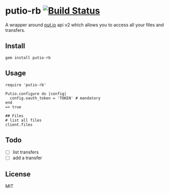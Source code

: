 # putio-rb [![Build Status](https://travis-ci.org/hubb/putio.rb.svg?branch=master)](https://travis-ci.org/hubb/putio.rb)

A wrapper around [put.io](https://put.io) api v2 which allows you to access all
your files and transfers.

## Install

    gem install putio-rb

## Usage

```
require 'putio-rb'

Putio.configure do |config|
  config.oauth_token = 'TOKEN' # mandatory
end
=> true

## Files
# list all files
client.files

```

## Todo

- [ ] list transfers
- [ ] add a transfer

## License

MIT
